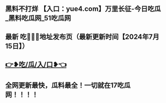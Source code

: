 黑料不打烊 【入口：yue4.com】万里长征-今日吃瓜_黑料吃瓜网_51吃瓜网
------------------------
最新 吃🍉🍉🍉地址发布页（最新更新时间【2024年7月15日】）
------------------------
<a href="https://yue4.com">👉❥吃/瓜/入/口❥👈</a>
------------------------
全网更新最快，瓜料最全！一切就在17吃瓜网！！！！
----------------------------
